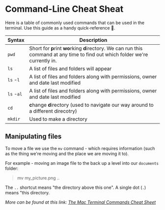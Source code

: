 # Command-Line Cheat Sheat

Here is a table of commonly used commands that can be used in the terminal. Use this guide as a handy quick-reference 🤝.

| Syntax | Description |
| ----------- | ----------- |
| `pwd` |Short for **p**rint **wo**rking **d**irectory. We can run this command at any time to find out which folder we're currently in.|
| `ls` | A list of files and folders will appear
| `ls` -`l` |A list of files and folders along with permissions, owner and date last modified
| `ls` -`al` |A list of files and folders along with permissions, owner and date last modified
|`cd`|**c**hange **d**irectory (used to navigate our way around to a different direcotry)
| `mkdir` |Used to make a directory

## Manipulating files
To move a file we use the `mv` command - which requires information (such as the thing we're moving and the place we are moving it to).

For example - moving an image file to the back up a level into our `documents` folder:

> mv my_picture.png ..

The `..` shortcut means "the directory above this one". A single dot (`.`) means "this directory.

*More can be found at this link: [The Mac Terminal Commands Cheat Sheet](https://www.makeuseof.com/tag/mac-terminal-commands-cheat-sheet/)*
